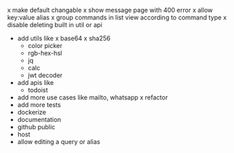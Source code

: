 x make default changable
x show message page with 400 error
x allow key:value alias
x group commands in list view according to command type
x disable deleting built in util or api
- add utils like 
  x base64
  x sha256
  - color picker
  - rgb-hex-hsl
  - jq
  - calc
  - jwt decoder
- add apis like
    - todoist
- add more use cases like mailto, whatsapp
x refactor
- add more tests
- dockerize
- documentation
- github public
- host
- allow editing a query or alias
